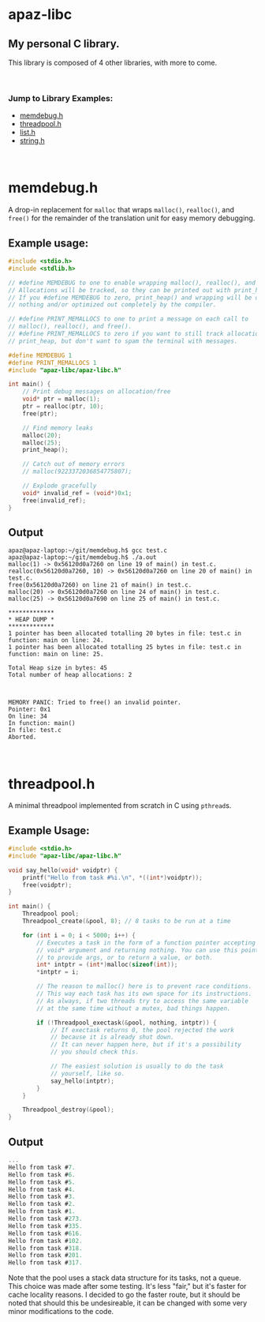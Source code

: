 # apaz-libc
## My personal C library.

This library is composed of 4 other libraries, with more to come.

<br/>

### Jump to Library Examples:

* [memdebug.h](#memdebug.h)
* [threadpool.h](#threadpool.h)
* [list.h](#list.h)
* [string.h](#string.h)

<br/>

# memdebug.h <a name="memdebug.h"></a>
A drop-in replacement for `malloc` that wraps `malloc()`, `realloc()`, and `free()` for the remainder of the translation unit for easy memory debugging.


## Example usage: 
```c
#include <stdio.h>
#include <stdlib.h>

// #define MEMDEBUG to one to enable wrapping malloc(), realloc(), and free().
// Allocations will be tracked, so they can be printed out with print_heap().
// If you #define MEMDEBUG to zero, print_heap() and wrapping will be defined 
// nothing and/or optimized out completely by the compiler.

// #define PRINT_MEMALLOCS to one to print a message on each call to 
// malloc(), realloc(), and free().
// #define PRINT_MEMALLOCS to zero if you want to still track allocations for
// print_heap, but don't want to spam the terminal with messages.

#define MEMDEBUG 1
#define PRINT_MEMALLOCS 1
#include "apaz-libc/apaz-libc.h"

int main() {
    // Print debug messages on allocation/free
    void* ptr = malloc(1);
    ptr = realloc(ptr, 10);
    free(ptr);

    // Find memory leaks
    malloc(20);
    malloc(25);
    print_heap();

    // Catch out of memory errors
    // malloc(9223372036854775807);

    // Explode gracefully
    void* invalid_ref = (void*)0x1;
    free(invalid_ref);
}
```

## Output
```
apaz@apaz-laptop:~/git/memdebug.h$ gcc test.c
apaz@apaz-laptop:~/git/memdebug.h$ ./a.out
malloc(1) -> 0x56120d0a7260 on line 19 of main() in test.c.
realloc(0x56120d0a7260, 10) -> 0x56120d0a7260 on line 20 of main() in test.c.
free(0x56120d0a7260) on line 21 of main() in test.c.
malloc(20) -> 0x56120d0a7260 on line 24 of main() in test.c.
malloc(25) -> 0x56120d0a7690 on line 25 of main() in test.c.

*************
* HEAP DUMP *
*************
1 pointer has been allocated totalling 20 bytes in file: test.c in function: main on line: 24.
1 pointer has been allocated totalling 25 bytes in file: test.c in function: main on line: 25.

Total Heap size in bytes: 45
Total number of heap allocations: 2



MEMORY PANIC: Tried to free() an invalid pointer.
Pointer: 0x1
On line: 34
In function: main()
In file: test.c
Aborted.
```

<br/>

# threadpool.h <a name="threadpool.h"></a>
A minimal threadpool implemented from scratch in C using `pthread`s.

## Example Usage:
```c
#include <stdio.h>
#include "apaz-libc/apaz-libc.h"

void say_hello(void* voidptr) {
    printf("Hello from task #%i.\n", *((int*)voidptr));
    free(voidptr);
}

int main() {
    Threadpool pool;
    Threadpool_create(&pool, 8); // 8 tasks to be run at a time

    for (int i = 0; i < 5000; i++) {
        // Executes a task in the form of a function pointer accepting one
        // void* argument and returning nothing. You can use this pointer
        // to provide args, or to return a value, or both.
        int* intptr = (int*)malloc(sizeof(int));
        *intptr = i;

        // The reason to malloc() here is to prevent race conditions.
        // This way each task has its own space for its instructions.
        // As always, if two threads try to access the same variable
        // at the same time without a mutex, bad things happen.

        if (!Threadpool_exectask(&pool, nothing, intptr)) {
            // If exectask returns 0, the pool rejected the work
            // because it is already shut down.
            // It can never happen here, but if it's a possibility
            // you should check this.

            // The easiest solution is usually to do the task 
            // yourself, like so.
            say_hello(intptr);
        }
    }

    Threadpool_destroy(&pool);
}
```

## Output
```c
...
Hello from task #7.
Hello from task #6.
Hello from task #5.
Hello from task #4.
Hello from task #3.
Hello from task #2.
Hello from task #1.
Hello from task #273.
Hello from task #335.
Hello from task #616.
Hello from task #102.
Hello from task #318.
Hello from task #201.
Hello from task #317.
```


Note that the pool uses a stack data structure for its tasks, not a queue. This choice was made after some testing. It's less "fair," but it's faster for cache locality reasons. I decided to go the faster route, but it should be noted that should this be undesireable, it can be changed with some very minor modifications to the code.